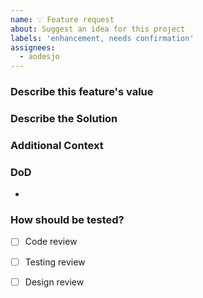 ```yaml
---
name: 💡 Feature request
about: Suggest an idea for this project
labels: 'enhancement, needs confirmation'
assignees:
  - aodesjo
---
```


### Describe this feature's value
<!--A clear and concise description of what the feature is and how it is going to add value to the project.-->



### Describe the Solution


### Additional Context
<!-- Add any other context or screenshots about the feature request here. -->


### DoD
- 

### How should be tested?
<!-- Mark those parts that are needed with an x. -->
- [ ] Code review
- [ ] Testing review
- [ ] Design review




